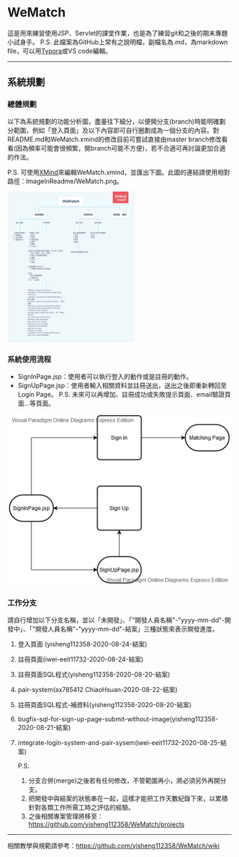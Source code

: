 # WeMatch

這是用來練習使用JSP、Servlet的課堂作業，也是為了練習git和之後的期末專題小試身手。
P.S. 此檔案為GitHub上常有之說明檔，副檔名為.md，為markdown file，可以用[Typora](https://typora.io/)或VS code編輯。

------

## 系統規劃

### 總體規劃

以下為系統規劃的功能分析圖，盡量往下細分，以便開分支(branch)時能明確劃分範圍，例如「登入頁面」及以下內容即可自行圈劃成為一個分支的內容。對README.md和WeMatch.xmind的修改目前可嘗試直接由master branch修改看看(因為頻率可能會很頻繁，開branch可能不方便)，若不合適可再討論更加合適的作法。

P.S. 可使用[XMind](https://www.xmind.net/)來編輯WeMatch.xmind，並匯出下圖。此圖的連結請使用相對路徑：ImageInReadme/WeMatch.png。

<img src="ImageInReadme/WeMatch.png" alt="WeMatch" style="zoom:33%;" />

### 系統使用流程

- SignInPage.jsp：使用者可以執行登入的動作或是註冊的動作。
- SignUpPage.jsp：使用者輸入相關資料並註冊送出，送出之後即重新轉回至Login Page。
  P.S. 未來可以再增加、註冊成功或失敗提示頁面、email驗證頁面…等頁面。

![ActionFlow](ImageInReadme/ActionFlow.png)

### 工作分支

請自行增加以下分支名稱，並以「未開發」、「"開發人員名稱"-"yyyy-mm-dd"-開發中」、「"開發人員名稱"-"yyyy-mm-dd"-結案」三種狀態來表示開發進度。

1. 登入頁面 (yisheng112358-2020-08-24-結案)

2. 註冊頁面(iwei-eeit11732-2020-08-24-結案)

3. 註冊頁面SQL程式(yisheng112358-2020-08-20-結案)

4. pair-system(ax785412 ChiaoHsuan-2020-08-22-結案)

5. 註冊頁面SQL程式-補資料(yisheng112358-2020-08-20-結案)

6. bugfix-sql-for-sign-up-page-submit-without-image(yisheng112358-2020-08-21-結案)

7. integrate-login-system-and-pair-sysem(iwei-eeit11732-2020-08-25-結案)

   P.S. 

   1. 分支合併(merge)之後若有任何修改，不管範圍再小，將必須另外再開分支。
   2. 把開發中與結案的狀態串在一起，這樣才能把工作天數紀錄下來，以累積針對各類工作所需工時之評估的經驗。
   3. 之後相關專案管理將移至：https://github.com/yisheng112358/WeMatch/projects

------

相關教學與規範請參考：https://github.com/yisheng112358/WeMatch/wiki